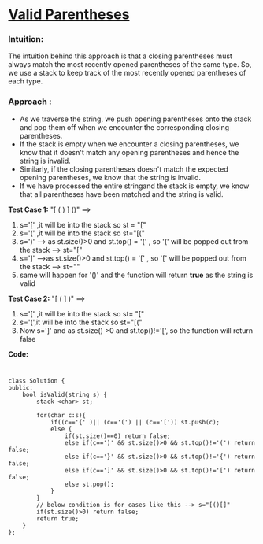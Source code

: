 # [Valid Parentheses](https://leetcode.com/problems/valid-parentheses)
### Intuition:
The intuition behind this approach is that a closing parentheses must always match the most recently opened parentheses of the same type. So, we use a stack to keep track of the most recently opened parentheses of each type.

### Approach : 
- As we traverse the string, we push opening parentheses onto the stack and pop them off 
when we encounter the corresponding closing parentheses. 
- If the stack is empty when we encounter a closing parentheses, we know that it doesn't match any opening parentheses 
and hence the string is invalid. 
- Similarly, if the closing parentheses doesn't match the expected opening 
parentheses, we know that the string is invalid.
- If we have processed the entire stringand the stack is empty, we know that all parentheses have been matched and the string is valid.

**Test Case 1:** "[ ( ) ] ()" ==>
1. s='[' ,it will be into the stack so st = "["
2. s='(' ,it will be into the stack so st="[("
3. s=')' --> as st.size()>0 and st.top() = '(' , so '(' will be popped out from the stack --> st="["
4. s=']' -->as st.size()>0 and st.top() = '[' , so '[' will be popped out from the stack --> st=""
5. same will happen for '()' and the function will return **true** as the string is valid

**Test Case 2:** "[ ( ] )" ==>
1. s='[' ,it will be into the stack so st= "["
2. s='(',it will be into the stack so st="[("
3. Now s=']' and as st.size() >0  and st.top()!='[', so the function will return false 

**Code:**
#
```
class Solution {
public:
    bool isValid(string s) {
        stack <char> st;
        
        for(char c:s){
            if((c=='{' )|| (c=='(') || (c=='[')) st.push(c);
            else {
                if(st.size()==0) return false;
                else if(c==')' && st.size()>0 && st.top()!='(') return false;
                else if(c=='}' && st.size()>0 && st.top()!='{') return false;
                else if(c==']' && st.size()>0 && st.top()!='[') return false;
                else st.pop();
            }
        }
        // below condition is for cases like this --> s="[()[]"
        if(st.size()>0) return false;
        return true;
    }
};
```
